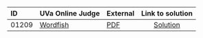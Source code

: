 | ID | UVa Online Judge | External | Link to solution |
|:---|:---|:---|:---:|
| 01209 | [Wordfish](https://onlinejudge.org/index.php?option=com_onlinejudge&Itemid=8&category=625&page=show_problem&problem=3650) | [PDF](https://onlinejudge.org/external/12/1209.pdf) | [Solution](https%3A//github.com/versenyi98/programming-contests/tree/master/UVa%20Online%20Judge/01209%2520-%2520Wordfish)|
